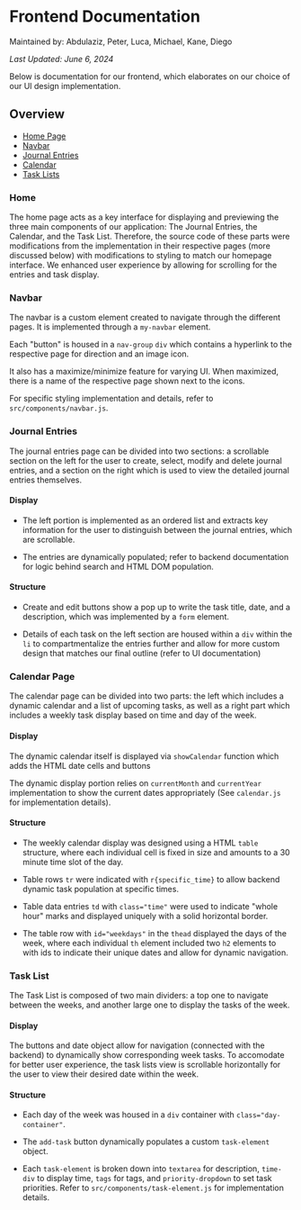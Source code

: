 # **Frontend Documentation**

Maintained by: Abdulaziz, Peter, Luca, Michael, Kane, Diego

*Last Updated: June 6, 2024*

Below is documentation for our frontend, which elaborates on our choice of our UI design implementation.

## **Overview**
- [Home Page](#home)
- [Navbar](#navbar)
- [Journal Entries](#journal-entries)
- [Calendar](#calendar-page)
- [Task Lists](#task-list)

### **Home**
The home page acts as a key interface for displaying and previewing the three main components of our application: The Journal Entries, the Calendar, and the Task List. Therefore, the source code of these parts were modifications from the implementation in their respective pages (more discussed below) with modifications to styling to match our homepage interface. We enhanced user experience by allowing for scrolling for the entries and task display.

### **Navbar**
The navbar is a custom element created to navigate through the different pages. It is implemented through a  `my-navbar` element. 

Each "button" is housed in a `nav-group` `div` which contains a hyperlink to the respective page for direction and an image icon.

It also has a maximize/minimize feature for varying UI. When maximized, there is a name of the respective page shown next to the icons.

For specific styling implementation and details, refer to `src/components/navbar.js`.



### **Journal Entries**
The journal entries page can be divided into two sections: a scrollable section on the left for the user to create, select, modify and delete journal entries, and a section on the right which is used to view the detailed journal entries themselves.

#### Display

- The left portion is implemented as an ordered list and extracts key information for the user to distinguish between the journal entries, which are scrollable.

- The entries are dynamically populated; refer to backend documentation for logic behind search and HTML DOM population.


#### Structure

- Create and edit buttons show a pop up to write the task title, date, and a description, which was implemented by a `form` element.

- Details of each task on the left section are housed within a `div` within the `li` to compartmentalize the entries further and allow for more custom design that matches our final outline (refer to UI documentation)


### **Calendar Page**
The calendar page can be divided into two parts: the left which includes a dynamic calendar and a list of upcoming tasks, as well as a right part which includes a weekly task display based on time and day of the week.

#### Display
The dynamic calendar itself is displayed via `showCalendar` function which adds the HTML date cells and buttons

The dynamic display portion relies on `currentMonth` and `currentYear` implementation to show the current dates appropriately (See `calendar.js` for implementation details).

#### Structure

- The weekly calendar display was designed using a HTML `table` structure, where each individual cell is fixed in size and amounts to a 30 minute time slot of the day. 

- Table rows `tr` were indicated with `r{specific_time}` to allow backend dynamic task population at specific times. 

- Table data entries `td` with `class="time"` were used to indicate "whole hour" marks and displayed uniquely with a solid horizontal border. 

- The table row with `id="weekdays"` in the `thead` displayed the days of the week, where each individual `th` element included two `h2` elements to with ids to indicate their unique dates and allow for dynamic navigation.

### **Task List**
The Task List is composed of two main dividers: a top one to navigate between the weeks, and another large one to display the tasks of the week. 

#### Display
The buttons and date object allow for navigation (connected with the backend) to dynamically show corresponding week tasks. To accomodate for better user experience, the task lists view is scrollable horizontally for the user to view their desired date within the week.

#### Structure
- Each day of the week was housed in a `div` container with `class="day-container"`.

- The `add-task` button dynamically populates a custom `task-element` object.

- Each `task-element` is broken down into `textarea` for description, `time-div` to display time, `tags` for tags, and `priority-dropdown` to set task priorities. Refer to `src/components/task-element.js` for implementation details.